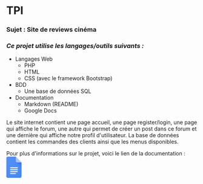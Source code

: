 # TPI
### Sujet : Site de reviews cinéma  

### _Ce projet utilise les langages/outils suivants :_
* Langages Web
  * PHP
  * HTML
  * CSS (avec le framework Bootstrap)
* BDD
  * Une base de données SQL
* Documentation
  * Markdown (README)
  * Google Docs

Le site internet contient une page accueil, une page register/login, une page qui affiche le forum, une autre qui permet de créer un post dans ce forum et une dernière qui affiche notre profil d'utilisateur. 
La base de données contient les commandes des clients ainsi que les menus disponibles.  

Pour plus d'informations sur le projet, voici le lien de la documentation : [<img src="https://github.com/twinh0/ProjM306/blob/main/ressources/gdocs.png" width=40px>](https://docs.google.com/document/d/1SY2b9zy-NT6Z6HdoPGxuk3QcPryVSh-j5v-ZIxdhbZg/edit?usp=sharing) 
